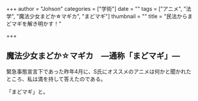 +++
author = "Johson"
categories = ["学術"]
date = ""
tags = ["アニメ", "法学", "魔法少女まどか☆マギカ", "まどマギ"]
thumbnail = ""
title = "民法からまどマギを解き明かす！"

+++
## 魔法少女まどか☆マギカ　―通称「まどマギ」―　

緊急事態宣言下であった昨年4月に、S氏にオススメのアニメは何かと聞かれたところ、私は満を持して答えたのである。

「まどマギ」と。
